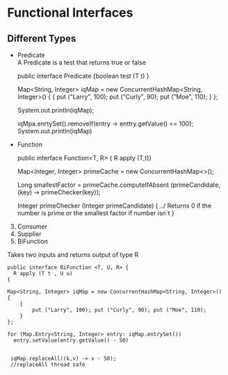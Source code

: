 # Functional Interfaces
  ## Different Types
  
  * Predicate <br/>
    A Predicate is a test that returns true or false
    
    
    
    public interface Predicate <T> {boolean test (T t) }
    
    Map<String, Integer> iqMap = new ConcurrentHashMap<String, Integer>() {
        {
            put ("Larry", 100); put ("Curly", 90); put ("Moe", 110);
        }
    };
    
    System.out.println(iqMap);
    
    iqMpa.enrtySet().removeIf(entry -> enttry.getValue() <= 100);
    System.out.println(iqMap)
    
    
  * Function<br/>
  
  
    public interface Function<T, R> { R apply (T,t)}
    
    Map<Integer, Integer> primeCache = new ConcurrentHashMap<>();
    
    Long smallestFactor = primeCache.computeIfAbsent (primeCandidate, (key) -> primeChecker(key));
    
    Integer primeChecker (Integer primeCandidate) {
        ../ Returns 0 if the number is prime or the smallest factor if number isn`t
        }
    
  
  3. Consumer
  4. Supplier
  5. BiFunction <br/>
  
  Takes two inputs and returns output of type R
  
  ````
  public interface BiFunction <T, U, R> {
    R apply (T t , U u)
  {
  
  Map<String, Integer> iqMap = new ConcurrentHashMap<String, Integer>() {
      {
          put ("Larry", 100); put ("Curly", 90); put ("Moe", 110);
      }
  };
  
  for (Map.Entry<String, Integer> entry: iqMap.entrySet())
    entry.setValue(entry.getValue() - 50)
    
   
   iqMap.replaceAll((k,v) -> v - 50);
   //replaceAll thread safe
